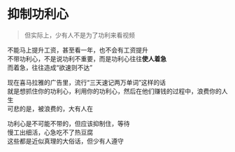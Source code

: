 # 抑制功利心
> 但实际上，少有人不是为了功利来看视频

不能马上提升工资，甚至看一年，也不会有工资提升  
不带功利心，不是说功利不重要，而是功利心往往**使人着急**  
而着急，往往造成“欲速则不达”  

现在喜马拉雅的广告里，流行“三天速记两万单词”这样的话  
就是想抓住你的功利心，利用你的功利心，然后在他们赚钱的过程中，浪费你的人生  
可悲的是，被浪费的，大有人在  

功利心是不可能不带的，但应该抑制住，等待  
慢工出细活，心急吃不了热豆腐  
这些都是近似真理的大俗话，但少有人遵守  